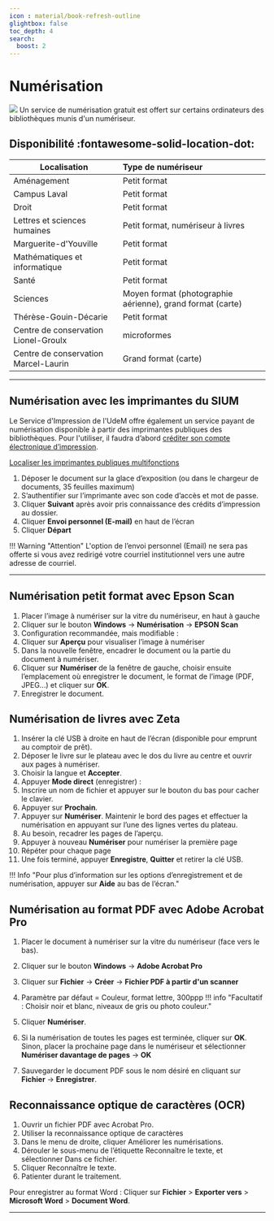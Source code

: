 ```yaml
---
icon : material/book-refresh-outline
glightbox: false
toc_depth: 4
search:
  boost: 2
---
```


# Numérisation
![](../../assets/images/informatique/numeriseur.jpg)
Un service de numérisation gratuit est offert sur certains ordinateurs des bibliothèques munis d'un numériseur.

## Disponibilité :fontawesome-solid-location-dot:

| Localisation   |      Type de numériseur      |
|----------|:-------------|
| Aménagement |  Petit format |
| Campus Laval | Petit format      |
| Droit | Petit format |
| Lettres et sciences humaines | Petit format, numériseur à livres |
| Marguerite-d'Youville | Petit format |
| Mathématiques et informatique| Petit format |
| Santé | Petit format |
| Sciences | Moyen format (photographie aérienne), grand format (carte) |
| Thérèse-Gouin-Décarie | Petit format |
| Centre de conservation Lionel-Groulx | microformes |
| Centre de conservation Marcel-Laurin | Grand format (carte) |

---------------------

## Numérisation avec les imprimantes du SIUM

Le Service d'Impression de l'UdeM offre également un service payant de numérisation disponible à partir des imprimantes publiques des bibliothèques. Pour l'utiliser, il faudra d’abord [créditer son compte électronique d’impression]().

[Localiser les imprimantes publiques multifonctions]()

1. Déposer le document sur la glace d’exposition (ou dans le chargeur de documents, 35 feuilles maximum)
2. S’authentifier sur l’imprimante avec son code d’accès et mot de passe.
3. Cliquer **Suivant** après avoir pris connaissance des crédits d’impression au dossier.
4. Cliquer **Envoi personnel (E-mail)** en haut de l’écran
5. Cliquer **Départ**

!!! Warning "Attention"
    L'option de l’envoi personnel (Email) ne sera pas offerte si vous avez redirigé votre courriel institutionnel vers une autre adresse de courriel.

----------------------

## Numérisation petit format avec Epson Scan

1. Placer l’image à numériser sur la vitre du numériseur, en haut à gauche
2. Cliquer sur le bouton **Windows** → **Numérisation** → **EPSON Scan**
3. Configuration recommandée, mais modifiable :
4. Cliquer sur **Aperçu** pour visualiser l’image à numériser
5. Dans la nouvelle fenêtre, encadrer le document ou la partie du document à numériser.
6. Cliquer sur **Numériser** de la fenêtre de gauche, choisir ensuite l’emplacement où enregistrer le document, le format de l’image (PDF, JPEG...) et cliquer sur **OK**.
7. Enregistrer le document.

## Numérisation de livres avec Zeta

1. Insérer la clé USB à droite en haut de l’écran (disponible pour emprunt au comptoir de prêt).
2. Déposer le livre sur le plateau avec le dos du livre au centre et ouvrir aux pages à numériser.
3. Choisir la langue et **Accepter**.
4. Appuyer **Mode direct** (enregistrer) :
5. Inscrire un nom de fichier et appuyer sur le bouton du bas pour cacher le clavier.
6. Appuyer sur **Prochain**.
7. Appuyer sur **Numériser**. Maintenir le bord des pages et effectuer la numérisation en appuyant sur l’une des lignes vertes du plateau.
8. Au besoin, recadrer les pages de l’aperçu.
9. Appuyer à nouveau **Numériser** pour numériser la première page
10. Répéter pour chaque page
11. Une fois terminé, appuyer **Enregistre**, **Quitter** et retirer la clé USB.

!!! Info "Pour plus d’information sur les options d’enregistrement et de numérisation, appuyer sur **Aide** au bas de l’écran."

## Numérisation au format PDF avec Adobe Acrobat Pro

1. Placer le document à numériser sur la vitre du numériseur (face vers le bas).
2. Cliquer sur le bouton **Windows** → **Adobe Acrobat Pro**
3. Cliquer sur **Fichier** → **Créer** → **Fichier PDF à partir d'un scanner**
4. Paramètre par défaut = Couleur, format lettre, 300ppp
    !!! info "Facultatif : Choisir noir et blanc, niveaux de gris ou photo couleur."

5. Cliquer **Numériser**.
6. Si la numérisation de toutes les pages est terminée, cliquer sur **OK**. Sinon, placer la prochaine page dans le numériseur et sélectionner **Numériser davantage de pages** → **OK**
7. Sauvegarder le document PDF sous le nom désiré en cliquant sur **Fichier** → **Enregistrer**.

## Reconnaissance optique de caractères (OCR)

1. Ouvrir un fichier PDF avec Acrobat Pro.
2. Utiliser la reconnaissance optique de caractères
3. Dans le menu de droite, cliquer Améliorer les numérisations.
4. Dérouler le sous-menu de l’étiquette Reconnaître le texte, et sélectionner Dans ce fichier.
5. Cliquer Reconnaître le texte.
6. Patienter durant le traitement.

Pour enregistrer au format Word : Cliquer sur **Fichier** > **Exporter vers** > **Microsoft Word** > **Document Word**.

--------------------

